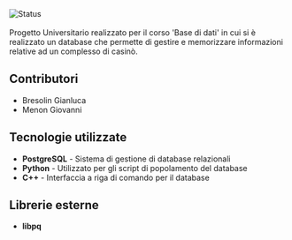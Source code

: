 <div align="left">
  <img src="https://img.shields.io/badge/status-completed-brightgreen" alt="Status">
</div>
<br>
Progetto Universitario realizzato per il corso 'Base di dati' in cui si è realizzato un database che permette di gestire e memorizzare
informazioni relative ad un complesso di casinò.

## Contributori
- Bresolin Gianluca
- Menon Giovanni

## Tecnologie utilizzate
- **PostgreSQL** - Sistema di gestione di database relazionali
- **Python** - Utilizzato per gli script di popolamento del database
- **C++** - Interfaccia a riga di comando per il database

## Librerie esterne
- **libpq**
